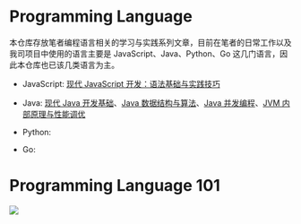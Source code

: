 
# Programming Language

本仓库存放笔者编程语言相关的学习与实践系列文章，目前在笔者的日常工作以及我司项目中使用的语言主要是 JavaScript、Java、Python、Go 这几门语言，因此本仓库也已该几类语言为主。

- JavaScript: [现代 JavaScript 开发：语法基础与实践技巧](https://parg.co/bWW)

- Java: [现代 Java 开发基础](https://parg.co/bgk)、[Java 数据结构与算法](https://parg.co/bgJ)、[Java 并发编程](https://parg.co/bgi)、[JVM 内部原理与性能调优](https://parg.co/bgL)

- Python: 

- Go: 

# Programming Language 101

![](https://coding.net/u/hoteam/p/Cache/git/raw/master/2016/11/2/xasadscdsavasdvasx.png)
